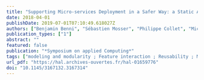 ```yaml
---
title: "Supporting Micro-services Deployment in a Safer Way: a Static Analysis and Automated Rewriting Approach"
date: 2018-04-01
publishDate: 2019-07-01T07:10:49.618027Z
authors: ["Benjamin Benni", "Sébastien Mosser", "Philippe Collet", "Michel Riveill"]
publication_types: ["1"]
abstract: ""
featured: false
publication: "*Symposium on applied Computing*"
tags: ["modeling and modularity ; Feature interaction ; Reusability ; Microservice ;  static analysis ;  container ;  Docker"]
url_pdf: "https://hal.archives-ouvertes.fr/hal-01659776"
doi: "10.1145/3167132.3167314"
---
```


